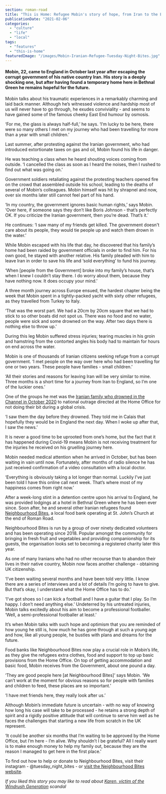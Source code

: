 ```yaml
---
section: roman-road
title: "This is Home: Refugee Mobin's story of hope, from Iran to the East End"
publicationDate: "2021-02-06"
categories: 
  - "culture"
  - "life"
  - "local"
tags: 
  - "features"
  - "this-is-home"
featuredImage: "/images/Mobin-Iranian-Refugee-Tuesday-Night-Bites.jpg"
---
```


#### Mobin, 22, came to England in October last year after escaping the corrupt government of his native country Iran. His story is a deeply shocking one, but after having found a temporary home here in Bethnal Green he remains hopeful for the future.

Mobin talks about his traumatic experiences in a remarkably charming and laid back manner. Although he’s witnessed violence and hardship most of us will never have to go through, he exudes conviviality - and seems to have gained some of the famous cheeky East End humour by osmosis. 

‘For me, the glass is always half-full,’ he says. ‘I’m lucky to be here, there were so many others I met on my journey who had been travelling for more than a year with small children.’

Last summer, after protesting against the Iranian government, who had introduced extortionate taxes on gas and oil, Mobin found his life in danger.

He was teaching a class when he heard shouting voices coming from outside. ‘I cancelled the class as soon as I heard the noises, then I rushed to find out what was going on.’ 

Government soldiers retaliating against the protesting teachers opened fire on the crowd that assembled outside his school, leading to the deaths of several of Mobin’s colleagues. Mobin himself was hit by shrapnel and now, over six months later still cannot feel part of his hand. 

‘In my country, the government ignores basic human rights,’ says Mobin. ‘Over here, if someone says they don’t like Boris Johnson - that’s perfectly OK. If you criticize the Iranian government, then you’re dead. That’s it.’

He continues: ‘I saw many of my friends get killed. The government doesn't care about its people, they would tie people up and watch them drown in the water.’ 

While Mobin escaped with his life that day, he discovered that his family’s home had been raided by government officials in order to find him. For his own good, he stayed with another relative. His family pleaded with him to leave Iran in order to save his life and ‘sold everything’ to fund his journey.

‘When \[people from the Government\] broke into my family’s house, that’s when I knew I couldn’t stay there. I do worry about them, because they have nothing now. It does occupy your mind.’ 

A three month journey across Europe ensued, the hardest chapter being the week that Mobin spent in a tightly-packed yacht with sixty other refugees, as they travelled from Turkey to Italy. 

‘That was the worst part. We had a 20cm by 20cm square that we had to stick to so other boats did not spot us. There was no food and no water, people were sick and some drowned on the way. After two days there is nothing else to throw up.’

During this leg Mobin suffered stress injuries; tearing muscles in his groin and hamstring from the contorted angles his body had to maintain for hours on end across the water. 

Mobin is one of thousands of Iranian citizens seeking refuge from a corrupt government. ‘I met people on the way over here who had been travelling for one or two years. These people have families - small children.’

‘All their stories and reasons for leaving Iran will be very similar to mine. Three months is a short time for a journey from Iran to England, so I’m one of the luckier ones.’

One of the groups he met was the [Iranian family who drowned in the Channel in October 2020](https://www.theguardian.com/world/2020/oct/28/four-migrants-died-channel-part-same-iranian-family) to national outrage directed at the Home Office for not doing their bit during a global crisis.

‘I saw them the day before they drowned. They told me in Calais that hopefully they would be in England the next day. When I woke up after that, I saw the news.’ 

It is never a good time to be uprooted from one’s home, but the fact that it has happened during Covid-19 means Mobin is not receiving treatment for the injuries he received on his gruelling journey here.

Mobin needed medical attention when he arrived in October, but has been waiting in vain until now. Fortunately, after months of radio silence he has just received confirmation of a video consultation with a local doctor.

‘Everything is obviously taking a lot longer than normal. Luckily I’ve just been told I have this online call next week. That’s where most of my happiness comes from right now.’ 

After a week-long stint in a detention centre upon his arrival to England, he was provided lodgings at a hotel in Bethnal Green where he has been ever since. Soon after, he and several other Iranian refugees found [Neighbourhood Bites](https://romanroadlondon.com/neighbourhood-bites-bethnal-green-food-bank-interview/), a local food bank operating at St. John’s Church at the end of Roman Road.

Neighbourhood Bites is run by a group of over ninety dedicated volunteers and has been operating since 2018. Popular amongst the community for bringing in fresh fruit and vegetables and providing companionship for its guests, the organisation looks set to becoming a registered charity later this year. 

As one of many Iranians who had no other recourse than to abandon their lives in their native country, Mobin now faces another challenge - obtaining UK citizenship. 

‘I’ve been waiting several months and have been told very little. I know there are a series of interviews and a lot of details I’m going to have to give. But that’s okay, I understand what the Home Office has to do.’ 

‘I’ve got shoes so I can kick a football and I have a guitar that I play. So I’m happy. I don’t need anything else.’ Undeterred by his untreated injuries, Mobin talks excitedly about his aim to become a professional footballer. ‘Well, a semi-professional footballer at least.’ 

It’s when Mobin talks with such hope and optimism that you are reminded of how young he still is, how much he has gone through at such a young age and how, like all young people, he bustles with plans and dreams for the future. 

Food banks like Neighbourhood Bites now play a crucial role in Mobin’s life, as they give the refugees extra clothes, food and support to top up basic provisions from the Home Office. On top of getting accommodation and basic food, Mobin receives from the Government, about one pound a day.  

‘They are good people here \[at Neighbourhood Bites\]’ says Mobin. ‘We can’t work at the moment for obvious reasons so for people with families and children to feed, these places are so important.’

‘I have met friends here, they really look after us.’

Although Mobin’s immediate future is uncertain - with no way of knowing how long his case will take to be processed - he retains a strong depth of spirit and a rigidly positive attitude that will continue to serve him well as he faces the challenges that starting a new life from scratch in the UK represent. 

‘It could be another six months that I’m waiting to be approved by the Home Office, but I’m here - I’m alive. Why shouldn’t I be grateful? All I really want is to make enough money to help my family out, because they are the reason I managed to get here in the first place.’

To find out how to help or donate to Neighbourhood Bites, visit their instagram - @tuesday\_night\_bites - or [visit the Neighbourhood Bites website](https://www.neighbourhoodbites.org.uk/).

_If you liked this story you may like to read about [Karen, victim of the Windrush Generation](https://romanroadlondon.com/portrait-single-mother-hostile-environment-immigration/) scandal_
